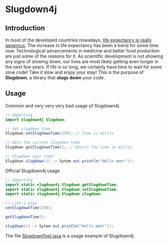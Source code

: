 # Slugdown4j

## Introduction
In most of the developed countries nowadays,
[life expectancy is really generous](https://en.wikipedia.org/wiki/List_of_countries_by_life_expectancy).
The increase in life expectancy has been a trend for some time now.
Technological advancements in medicine and better food production
are just some of the reasons for it.
As scientific development is not showing any signs of slowing down,
our lives are most likely getting even longer in the next few years.
If life is so long,
we certainly have time to wait for some slow code!
Take it slow and enjoy your stay!
This is the purpose of **Slugdown**,
a library that **slugs down** your code.

## Usage
Common and very very very bad usage of Slugdown4j

```java
// Importing
import slugdown4j.Slugdown;

// Set slugdown time
Slugdown.setSlugdownTime(250); // Time is millis

// Gets the current slugdown time
Slugdown.getSlugdownTime(); // Return the time in millis

// Slugdown your code!
Slugdown.slugdown(() -> Sytem.out.println("Hello mom!"));
```

Official Slugdown4j usage


```java
// Importing
import static slugdown4j.Slugdown.getSlugdownTime;
import static slugdown4j.Slugdown.setSlugdownTime;
import static slugdown4j.Slugdown.slugdown;

// Like a giga
setSlugdownTime(250);

getSlugdownTime();

slugdown(() -> Sytem.out.println("Hello mom!"));
```

The file [SlugdownTest.java](/src/test/java/SlugdownTest.java) is a usage example of Slugdown4j.
